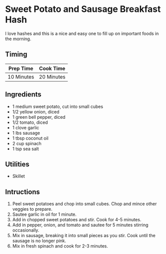 # Sweet Potato and Sausage Breakfast Hash

I love hashes and this is a nice and easy one to fill up on important foods in
the morning.

## Timing

| Prep Time  | Cook Time  |
| ---------- | ---------- |
| 10 Minutes | 20 Minutes |

## Ingredients

- 1 medium sweet potato, cut into small cubes
- 1/2 yellow onion, diced
- 1 green bell pepper, diced
- 1/2 tomato, diced
- 1 clove garlic
- 1 lbs sausage
- 1 tbsp coconut oil
- 2 cup spinach
- 1 tsp sea salt

## Utilities

- Skillet

## Intructions

1. Peel sweet potatoes and chop into small cubes. Chop and mince other veggies
   to prepare.
2. Sautee garlic in oil for 1 minute.
3. Add in chopped sweet potatoes and stir. Cook for 4-5 minutes.
4. Add in pepper, onion, and tomato and sautee for 5 minutes stirring
   occasionally.
5. Mix in sausage, breaking it into small pieces as you stir. Cook until the
   sausage is no longer pink.
6. Mix in fresh spinach and cook for 2-3 minutes.
